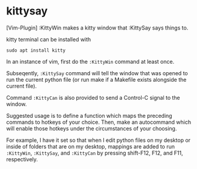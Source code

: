 # kittysay
[Vim-Plugin] :KittyWin makes a kitty window that :KittySay says things to.


kitty terminal can be installed with

    sudo apt install kitty

In an instance of vim, first do the ``:KittyWin`` command at least once.

Subseqently, ``:KittySay`` command will tell the window that was opened to run the current python file (or run make if a Makefile exists alongside the current file).

Command ``:KittyCan`` is also provided to send a Control-C signal to the window.

Suggested usage is to define a function which maps the preceding commands to hotkeys of your choice. Then, make an autocommand which will enable those hotkeys under the circumstances of your choosing.

For example, I have it set so that when I edit python files on my desktop or inside of folders that are on my desktop, mappings are added to run ``:KittyWin``, ``:KittySay``, and ``:KittyCan`` by pressing shift-F12, F12, and F11, respectively.


